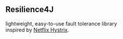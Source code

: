 <!-- classes: title -->
## Resilience4J

lightweight, easy-to-use fault tolerance library  
inspired by [Netflix Hystrix](https://github.com/Netflix/Hystrix).
